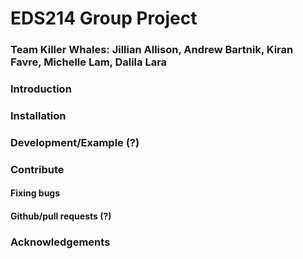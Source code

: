 # EDS214 Group Project
### Team Killer Whales: Jillian Allison, Andrew Bartnik, Kiran Favre, Michelle Lam, Dalila Lara


### Introduction

### Installation

### Development/Example (?)

### Contribute 
#### Fixing bugs
#### Github/pull requests (?)

### Acknowledgements


